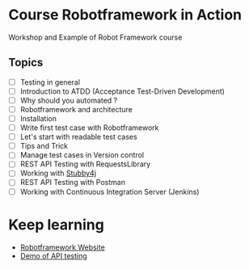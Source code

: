 # Course Robotframework in Action
Workshop and Example of Robot Framework course

## Topics

* [ ] Testing in general
* [ ] Introduction to ATDD (Acceptance Test-Driven Development)
* [ ] Why should you automated ?
* [ ] Robotframework and architecture
* [ ] Installation
* [ ] Write first test case with Robotframework
* [ ] Let's start with readable test cases
* [ ] Tips and Trick
* [ ] Manage test cases in Version control
* [ ] REST API Testing with RequestsLibrary
* [ ] Working with [Stubby4j](https://github.com/azagniotov/stubby4j)
* [ ] REST API Testing with Postman
* [ ] Working with Continuous Integration Server (Jenkins)

# Keep learning
* [Robotframework Website](http://robotframework.org/)
* [Demo of API testing](https://github.com/up1/go-restful-api)
